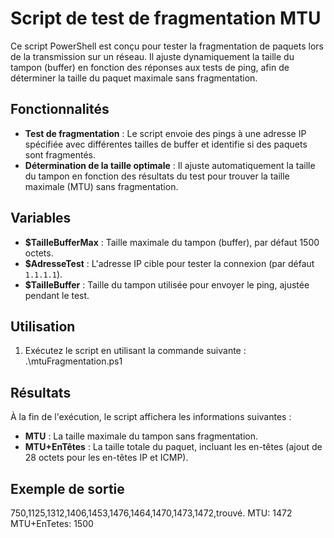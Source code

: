 # Script de test de fragmentation MTU

Ce script PowerShell est conçu pour tester la fragmentation de paquets lors de la transmission sur un réseau. Il ajuste dynamiquement la taille du tampon (buffer) en fonction des réponses aux tests de ping, afin de déterminer la taille du paquet maximale sans fragmentation.

## Fonctionnalités

- **Test de fragmentation** : Le script envoie des pings à une adresse IP spécifiée avec différentes tailles de buffer et identifie si des paquets sont fragmentés.
- **Détermination de la taille optimale** : Il ajuste automatiquement la taille du tampon en fonction des résultats du test pour trouver la taille maximale (MTU) sans fragmentation.

## Variables

- **$TailleBufferMax** : Taille maximale du tampon (buffer), par défaut 1500 octets.
- **$AdresseTest** : L'adresse IP cible pour tester la connexion (par défaut `1.1.1.1`).
- **$TailleBuffer** : Taille du tampon utilisée pour envoyer le ping, ajustée pendant le test.

## Utilisation

1. Exécutez le script en utilisant la commande suivante :
   .\mtuFragmentation.ps1


## Résultats

À la fin de l'exécution, le script affichera les informations suivantes :

- **MTU** : La taille maximale du tampon sans fragmentation.
- **MTU+EnTêtes** : La taille totale du paquet, incluant les en-têtes (ajout de 28 octets pour les en-têtes IP et ICMP).

## Exemple de sortie

750,1125,1312,1406,1453,1476,1464,1470,1473,1472,trouvé.
MTU: 1472
MTU+EnTetes: 1500

